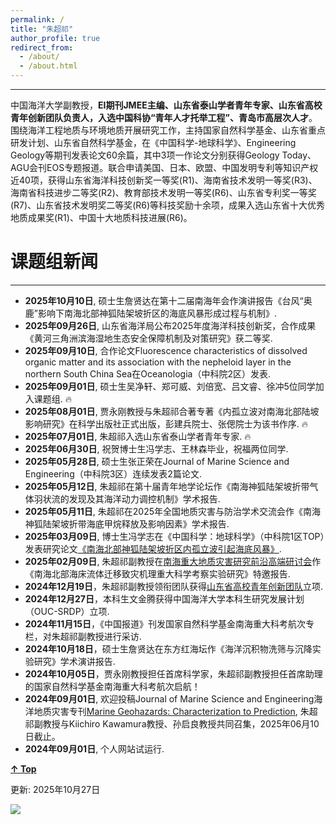 ```yaml
---
permalink: /
title: "朱超祁"
author_profile: true
redirect_from: 
  - /about/
  - /about.html
---
```

------
中国海洋大学副教授，**EI期刊JMEE主编、山东省泰山学者青年专家、山东省高校青年创新团队负责人，入选中国科协“青年人才托举工程”、青岛市高层次人才**。围绕海洋工程地质与环境地质开展研究工作，主持国家自然科学基金、山东省重点研发计划、山东省自然科学基金，在《中国科学-地球科学》、Engineering Geology等期刊发表论文60余篇，其中3项一作论文分别获得Geology Today、AGU会刊EOS专题报道。联合申请美国、日本、欧盟、中国发明专利等知识产权近40项，获得山东省海洋科技创新奖一等奖(R1)、海南省技术发明一等奖(R3)、海南省科技进步二等奖(R2)、教育部技术发明一等奖(R6)、山东省专利奖一等奖(R7)、山东省技术发明奖二等奖(R6)等科技奖励十余项，成果入选山东省十大优秀地质成果奖(R1)、中国十大地质科技进展(R6)。


课题组新闻
======
------
* **2025年10月10日**, 硕士生詹贤达在第十二届南海年会作演讲报告《台风“奥鹿”影响下南海北部神狐陆架坡折区的海底风暴形成过程与机制》.
* **2025年09月26日**, 山东省海洋局公布2025年度海洋科技创新奖，合作成果《黄河三角洲滨海湿地生态安全保障机制及对策研究》获二等奖.
* **2025年09月10日**, 合作论文Fluorescence characteristics of dissolved organic matter and its association with the nepheloid layer in the
northern South China Sea在Oceanologia（中科院2区）发表.
* **2025年09月01日**, 硕士生吴净轩、郑可威、刘倍宽、吕文睿、徐冲5位同学加入课题组. 🔥
* **2025年08月01日**, 贾永刚教授与朱超祁合著专著《内孤立波对南海北部陆坡影响研究》在科学出版社正式出版，彭建兵院士、张偲院士为该书作序. 🔥
* **2025年07月01日**, 朱超祁入选山东省泰山学者青年专家. 🔥
* **2025年06月30日**, 祝贺博士生冯学志、王林森毕业，祝福两位同学. 
* **2025年05月28日**, 硕士生张正荣在Journal of Marine Science and Engineering（中科院3区）连续发表2篇论文. 
* **2025年05月12日**, 朱超祁在第十届青年地学论坛作《南海神狐陆架坡折带气体羽状流的发现及其海洋动力调控机制》学术报告. 
* **2025年05月11日**, 朱超祁在2025年全国地质灾害与防治学术交流会作《南海神狐陆架坡折带海底甲烷释放及影响因素》学术报告. 
* **2025年03月09日**, 博士生冯学志在《中国科学：地球科学》（中科院1区TOP）发表研究论文[《南海北部神狐陆架坡折区内孤立波引起海底风暴》](https://www.sciengine.com/SSTe/doi/10.1360/SSTe-2024-0052). 
* **2025年02月09日**, 朱超祁副教授在[南海重大地质灾害研究前沿高端研讨会](https://news.ouc.edu.cn/2025/0218/c550a118649/page.htm)作《南海北部海床流体迁移致灾机理重大科学考察实验研究》特邀报告. 
* **2024年12月19日**，朱超祁副教授领衔团队获得[山东省高校青年创新团队](https://mp.weixin.qq.com/s/Cn_ZofcbP6fJw2_qZsgL6Q)立项.
* **2024年12月27日**，本科生文金腾获得中国海洋大学本科生研究发展计划（OUC-SRDP）立项.
* **2024年11月15日**，《中国报道》刊发国家自然科学基金南海重大科考航次专栏，对朱超祁副教授进行采访.
* **2024年10月18日**，硕士生詹贤达在东方红海坛作《海洋沉积物洗筛与沉降实验研究》学术演讲报告.
* **2024年10月05日**，贾永刚教授担任首席科学家，朱超祁副教授担任首席助理的国家自然科学基金南海重大科考航次启航！
* **2024年09月01日**, 欢迎投稿Journal of Marine Science and Engineering海洋地质灾害专刊[Marine Geohazards: Characterization to Prediction](https://www.mdpi.com/journal/jmse/special_issues/3V20M0H7MX#editors), 朱超祁副教授与Kiichiro Kawamura教授、孙启良教授共同召集，2025年06月10日截止。
* **2024年09月01日**, 个人网站试运行.

[**↑ Top**](#Top)

更新: 2025年10月27日

<a href="https://clustrmaps.com/site/1bz7y"  title="Visit tracker"><img src="//www.clustrmaps.com/map_v2.png?d=At1OFn1c7i789Mtd0K1lmdc9Tp8wul64K-Fk6hllIpo&cl=ffffff" /></a>

